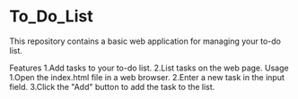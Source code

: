 # To_Do_List
This repository contains a basic web application for managing your to-do list.

Features
1.Add tasks to your to-do list.
2.List tasks on the web page.
Usage
1.Open the index.html file in a web browser.
2.Enter a new task in the input field.
3.Click the "Add" button to add the task to the list.
